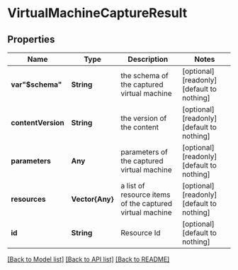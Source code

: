# VirtualMachineCaptureResult


## Properties
Name | Type | Description | Notes
------------ | ------------- | ------------- | -------------
**var&quot;$schema&quot;** | **String** | the schema of the captured virtual machine | [optional] [readonly] [default to nothing]
**contentVersion** | **String** | the version of the content | [optional] [readonly] [default to nothing]
**parameters** | **Any** | parameters of the captured virtual machine | [optional] [readonly] [default to nothing]
**resources** | **Vector{Any}** | a list of resource items of the captured virtual machine | [optional] [readonly] [default to nothing]
**id** | **String** | Resource Id | [optional] [default to nothing]


[[Back to Model list]](../README.md#models) [[Back to API list]](../README.md#api-endpoints) [[Back to README]](../README.md)


